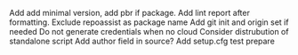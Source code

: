 Add add minimal version, add pbr if package.
Add lint report after formatting.
Exclude repoassist as package name
Add git init and origin set if needed
Do not generate credentials when no cloud
Consider distrubution of standalone script
Add author field in source?
Add setup.cfg test prepare
